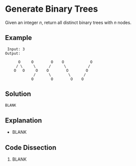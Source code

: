 # Generate Binary Trees
Given an integer _n_, return all distinct binary trees with _n_ nodes.

## Example
```
 Input: 3
Output:

      O     O        O    O            O
     / \     \      /      \          /
    O   O     O    O        O        O
             /      \        \      /
            O        O        O    O
```

## Solution
```python
BLANK
```

## Explanation
* BLANK

## Code Dissection
1. BLANK